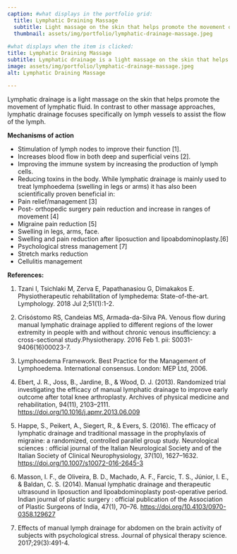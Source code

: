 ```yaml
---
caption: #what displays in the portfolio grid:
  title: Lymphatic Draining Massage
  subtitle: Light massage on the skin that helps promote the movement of lymphatic fluid
  thumbnail: assets/img/portfolio/lymphatic-drainage-massage.jpeg
  
#what displays when the item is clicked:
title: Lymphatic Draining Massage
subtitle: Lymphatic drainage is a light massage on the skin that helps promote the movement of lymphatic fluid. In contrast to other massage approaches, lymphatic drainage focuses specifically on lymph vessels to assist the flow of the lymph.
image: assets/img/portfolio/lymphatic-drainage-massage.jpeg
alt: Lymphatic Draining Massage

---
```

Lymphatic drainage is a light massage on the skin that helps promote the movement of lymphatic fluid. In contrast to other massage approaches, lymphatic drainage focuses specifically on lymph vessels to assist the flow of the lymph.

**Mechanisms of action**
- Stimulation of lymph nodes to improve their function [1].
- Increases blood flow in both deep and superficial veins [2].
- Improving the immune system by increasing the production of lymph cells.
- Reducing toxins in the body.
While lymphatic drainage is mainly used to treat lymphoedema (swelling in legs or arms) it has also been scientifically proven beneficial in:
- Pain relief/management [3]
- Post- orthopedic surgery pain reduction and increase in ranges of movement [4]
- Migraine pain reduction [5]
- Swelling in legs, arms, face.
- Swelling and pain reduction after liposuction and lipoabdominoplasty.[6]
- Psychological stress management [7]
- Stretch marks reduction 
- Cellulitis management 

**References:**
1. Tzani I, Tsichlaki M, Zerva E, Papathanasiou G, Dimakakos E. Physiotherapeutic rehabilitation of lymphedema: State-of-the-art. Lymphology. 2018 Jul 2;51(1):1-2.

2. Crisóstomo RS, Candeias MS, Armada-da-Silva PA. Venous flow during manual lymphatic drainage applied to different regions of the lower extremity in people with and without chronic venous insufficiency: a cross-sectional study.Physiotherapy. 2016 Feb 1. pii: S0031-9406(16)00023-7.

3. Lymphoedema Framework. Best Practice for the Management of Lymphoedema. International consensus. London: MEP Ltd, 2006.

4. Ebert, J. R., Joss, B., Jardine, B., & Wood, D. J. (2013). Randomized trial investigating the efficacy of manual lymphatic drainage to improve early outcome after total knee arthroplasty. Archives of physical medicine and rehabilitation, 94(11), 2103–2111. https://doi.org/10.1016/j.apmr.2013.06.009 

5. Happe, S., Peikert, A., Siegert, R., & Evers, S. (2016). The efficacy of lymphatic drainage and traditional massage in the prophylaxis of migraine: a randomized, controlled parallel group study. Neurological sciences : official journal of the Italian Neurological Society and of the Italian Society of Clinical Neurophysiology, 37(10), 1627–1632. https://doi.org/10.1007/s10072-016-2645-3 

6. Masson, I. F., de Oliveira, B. D., Machado, A. F., Farcic, T. S., Júnior, I. E., & Baldan, C. S. (2014). Manual lymphatic drainage and therapeutic ultrasound in liposuction and lipoabdominoplasty post-operative period. Indian journal of plastic surgery : official publication of the Association of Plastic Surgeons of India, 47(1), 70–76. https://doi.org/10.4103/0970-0358.129627 

7. Effects of manual lymph drainage for abdomen on the brain activity of subjects with psychological stress. Journal of physical therapy science. 2017;29(3):491-4.
